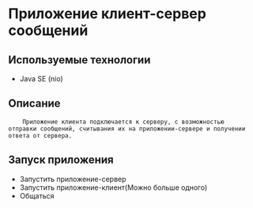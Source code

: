 
# Приложение клиент-сервер сообщений
## Используемые технологии
+ Java SE (nio)
## Описание
        Приложение клиента подключается к серверу, с возможностью 
    отправки сообщений, считывания их на приложении-сервере и получении ответа от сервера.
## Запуск приложения
* Запустить приложение-сервер
* Запустить приложение-клиент(Можно больше одного)
* Общаться